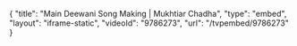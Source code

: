 {
    "title": "Main Deewani Song Making | Mukhtiar Chadha",
    "type": "embed",
    "layout": "iframe-static",
    "videoId": "9786273",
    "url": "\/tvpembed\/9786273"
}